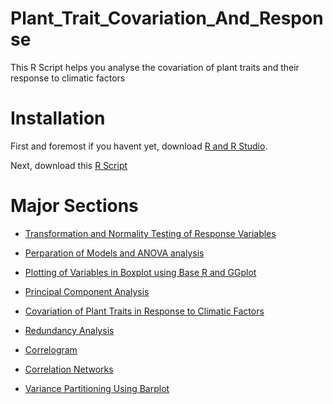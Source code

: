 # Plant_Trait_Covariation_And_Response

This R Script helps you analyse the covariation of plant traits and their response to climatic factors

# Installation

First and foremost if you havent yet, download [R and R Studio](https://posit.co/download/rstudio-desktop/).

Next, download this [R Script](https://github.com/MurugashManavalan/Plant_Trait_Covariation_And_Response/blob/main/Analysis%20-%2018%20September%202024.R)

# Major Sections 

- [Transformation and Normality Testing of Response Variables](https://github.com/MurugashManavalan/Plant_Trait_Covariation_And_Response/blob/9fd8d160e056991ee8d7d73583f57e47f05323d3/Analysis%20-%2018%20September%202024.R#L50-L94)

- [Perparation of Models and ANOVA analysis](https://github.com/MurugashManavalan/Plant_Trait_Covariation_And_Response/blob/9fd8d160e056991ee8d7d73583f57e47f05323d3/Analysis%20-%2018%20September%202024.R#L124-L214)

- [Plotting of Variables in Boxplot using Base R and GGplot](https://github.com/MurugashManavalan/Plant_Trait_Covariation_And_Response/blob/9fd8d160e056991ee8d7d73583f57e47f05323d3/Analysis%20-%2018%20September%202024.R#L215-L622)

- [Principal Component Analysis](https://github.com/MurugashManavalan/Plant_Trait_Covariation_And_Response/blob/9fd8d160e056991ee8d7d73583f57e47f05323d3/Analysis%20-%2018%20September%202024.R#L623-L705)

- [Covariation of Plant Traits in Response to Climatic Factors](https://github.com/MurugashManavalan/Plant_Trait_Covariation_And_Response/blob/0fb34357bcc41a82daab0bfbfeaeefbbb26c4c77/Analysis%20-%2018%20September%202024.R#L700-L840)

- [Redundancy Analysis](https://github.com/MurugashManavalan/Plant_Trait_Covariation_And_Response/blob/9fd8d160e056991ee8d7d73583f57e47f05323d3/Analysis%20-%2018%20September%202024.R#L710-L834)

- [Correlogram](https://github.com/MurugashManavalan/Plant_Trait_Covariation_And_Response/blob/9fd8d160e056991ee8d7d73583f57e47f05323d3/Analysis%20-%2018%20September%202024.R#L1068-L1258)

- [Correlation Networks](https://github.com/MurugashManavalan/Plant_Trait_Covariation_And_Response/blob/9fd8d160e056991ee8d7d73583f57e47f05323d3/Analysis%20-%2018%20September%202024.R#L1410-L1449)

- [Variance Partitioning Using Barplot](https://github.com/MurugashManavalan/Plant_Trait_Covariation_And_Response/blob/9fd8d160e056991ee8d7d73583f57e47f05323d3/Analysis%20-%2018%20September%202024.R#L1453-L1773)
